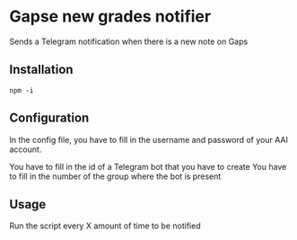 # Gapse new grades notifier

Sends a Telegram notification when there is a new note on Gaps

## Installation

```npm -i```

## Configuration

In the config file, you have to fill in the username and password of your AAI account.

You have to fill in the id of a Telegram bot that you have to create
You have to fill in the number of the group where the bot is present

## Usage

Run the script every X amount of time to be notified